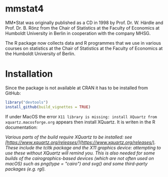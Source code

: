 # mmstat4

MM*Stat was originally published as a CD in 1998 by Prof. Dr. W. Härdle and Prof. Dr. B. Rönz from the Chair of Statistics at the Faculty of Economics at Humboldt University in Berlin in cooperation with the company MHSG.

The R package now collects data and R programmes that we use in various courses on statistics at the Chair of Statistics at the Faculty of Economics at the Humboldt University of Berlin.

# Installation  

Since the package is not available at CRAN it has to be installed from GitHub:

```R
library("devtools")
install_github(build_vignettes = TRUE)
```

If under MacOS the error `X11 library is missing: install XQuartz from xquartz.macosforge.org` appears then install XQuartz. It is writen in the R documentation:

*Various parts of the build require XQuartz to be installed: see [https://www.xquartz.org/releases/](https://www.xquartz.org/releases/). These include the tcltk package and the X11 graphics device: attempting to use these without XQuartz will remind you. This is also needed for some builds of the cairographics-based devices (which are not often used on macOS) such as png(type = "cairo") and svg() and some third-party packages (e.g. rgl).*

